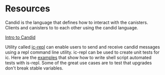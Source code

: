 # Resources

Candid is the language that defines how to interact with the canisters. Clients and canisters to to each other using the candid language.

[Intro to Candid](https://internetcomputer.org/docs/current/developer-docs/build/languages/candid/candid-intro)

Utility called [ic-repl](https://github.com/chenyan2002/ic-repl) can enable users to send and receive candid messages using a repl command line utility. ic-repl can be used to create unit tests for ic. Here are the [examples](https://github.com/dfinity/examples/tree/master/motoko/basic_dao/tests) that show how to write shell script automated tests with is-repl. Some of the great use cases are to test that upgrades don't break stable variables.